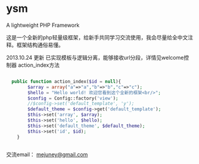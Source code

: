 ysm
===

A lightweight PHP Framework

这是一个全新的php轻量级框架，给新手共同学习交流使用，我会尽量给全中文注释。框架结构通俗易懂。

2013.10.24 更新
已实现模板与逻辑分离，能够接收url分段，详情见welcome控制器 action_index方法

```php

  public function action_index($id = null){
		$array = array("a"=>"a","b"=>"b","c"=>"c");
		$hello = "Hello world! 欢迎您看到这个全新的框架<br/>";
		$config = Config::factory('view');
		//$config->set('default_template', 'y');
		$default_theme = $config->get('default_template');
		$this->set('array', $array);
		$this->set('hello', $hello);
		$this->set('default_theme', $default_theme);
		$this->set('id', $id);
	}
	
```

交流email： mejuney@gmail.com
